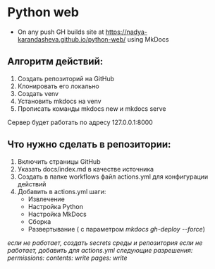 # Python web

* On any push GH builds site at https://nadya-karandasheva.github.io/python-web/ using MkDocs

## Алгоритм действий:
1. Создать репозиторий на GitHub
2. Клонировать его локально
3. Создать venv
4. Установить mkdocs на venv
5. Прописать команды mkdocs new и mkdocs serve

Сервер будет работать по адресу 127.0.0.1:8000

## Что нужно сделать в репозитории:
1. Включить страницы GitHub
2. Указать docs/index.md в качестве источника
3. Создать в папке workflows файл actions.yml для конфигурации действий
4. Добавить в actions.yml шаги:
    - Извлечение
    - Настройка Python
    - Настройка MkDocs
    - Сборка
    - Развертывание ( с параметром *mkdocs gh-deploy --force*)

*если не работает, создать secrets среды и репозитория*
*если не работает, добавить  для actions.yml следующие разрешения: permissions: contents: write pages: write*
